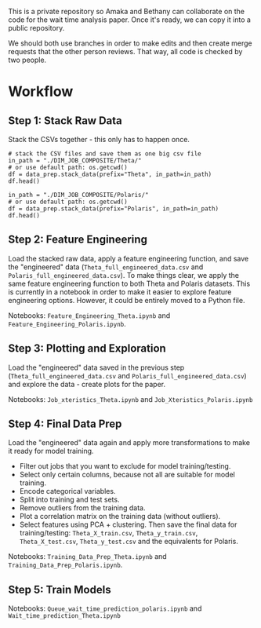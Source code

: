 This is a private repository so Amaka and Bethany can collaborate on the code for the wait time analysis paper. Once it's ready, we can copy it into a public repository.

We should both use branches in order to make edits and then create merge requests that the other person reviews. That way, all code is checked by two people.

# Workflow
## Step 1: Stack Raw Data 
Stack the CSVs together - this only has to happen once.
```
# stack the CSV files and save them as one big csv file
in_path = "./DIM_JOB_COMPOSITE/Theta/" 
# or use default path: os.getcwd()
df = data_prep.stack_data(prefix="Theta", in_path=in_path)
df.head()
```
```
in_path = "./DIM_JOB_COMPOSITE/Polaris/" 
# or use default path: os.getcwd()
df = data_prep.stack_data(prefix="Polaris", in_path=in_path)
df.head()
```

## Step 2: Feature Engineering
Load the stacked raw data, apply a feature engineering function, and save the "engineered" data (`Theta_full_engineered_data.csv` and `Polaris_full_engineered_data.csv`). To make things clear, we apply the same feature engineering function to both Theta and Polaris datasets. This is currently in a notebook in order to make it easier to explore feature engineering options. However, it could be entirely moved to a Python file. 

Notebooks: `Feature_Engineering_Theta.ipynb` and `Feature_Engineering_Polaris.ipynb`.

## Step 3: Plotting and Exploration
Load the "engineered" data saved in the previous step (`Theta_full_engineered_data.csv` and `Polaris_full_engineered_data.csv`) and explore the data - create plots for the paper. 

Notebooks: `Job_xteristics_Theta.ipynb` and `Job_Xteristics_Polaris.ipynb`

## Step 4: Final Data Prep
Load the "engineered" data again and apply more transformations to make it ready for model training. 
- Filter out jobs that you want to exclude for model training/testing.
- Select only certain columns, because not all are suitable for model training.
- Encode categorical variables.
- Split into training and test sets.
- Remove outliers from the training data.
- Plot a correlation matrix on the training data (without outliers).
- Select features using PCA + clustering.
Then save the final data for training/testing: `Theta_X_train.csv`, `Theta_y_train.csv`, `Theta_X_test.csv`, `Theta_y_test.csv` and the equivalents for Polaris.

Notebooks: `Training_Data_Prep_Theta.ipynb` and `Training_Data_Prep_Polaris.ipynb`.

## Step 5: Train Models
Notebooks: `Queue_wait_time_prediction_polaris.ipynb` and `Wait_time_prediction_Theta.ipynb`




